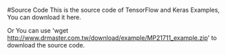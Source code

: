 #Source Code 
This is the source code of TensorFlow and Keras Examples, You can download it here.

Or You can use 'wget http://www.drmaster.com.tw/download/example/MP21711_example.zip' to download the source code.
